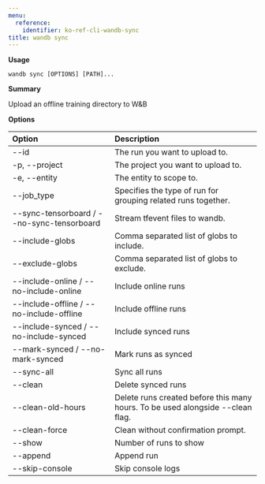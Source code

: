 ```yaml
---
menu:
  reference:
    identifier: ko-ref-cli-wandb-sync
title: wandb sync
---
```


**Usage**

`wandb sync [OPTIONS] [PATH]...`

**Summary**

Upload an offline training directory to W&B


**Options**

| **Option** | **Description** |
| :--- | :--- |
| --id | The run you want to upload to. |
| -p, --project | The project you want to upload to. |
| -e, --entity | The entity to scope to. |
| --job_type | Specifies the type of run for grouping   related runs together. |
| --sync-tensorboard / --no-sync-tensorboard | Stream tfevent files to wandb. |
| --include-globs | Comma separated list of globs to include. |
| --exclude-globs | Comma separated list of globs to exclude. |
| --include-online / --no-include-online | Include online runs |
| --include-offline / --no-include-offline | Include offline runs |
| --include-synced / --no-include-synced | Include synced runs |
| --mark-synced / --no-mark-synced | Mark runs as synced |
| --sync-all | Sync all runs |
| --clean | Delete synced runs |
| --clean-old-hours | Delete runs created before this many hours.   To be used alongside --clean flag. |
| --clean-force | Clean without confirmation prompt. |
| --show | Number of runs to show |
| --append | Append run |
| --skip-console | Skip console logs |